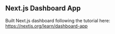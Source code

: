 ## Next.js Dashboard App 

Built Next.js dashboard following the tutorial here: https://nextjs.org/learn/dashboard-app
